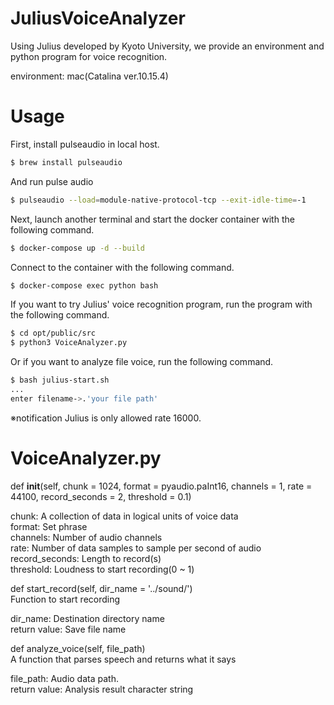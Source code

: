 # JuliusVoiceAnalyzer
Using Julius developed by Kyoto University, we provide an environment and python program for voice recognition.

environment: mac(Catalina ver.10.15.4)

# Usage
First, install pulseaudio in local host.

```bash
$ brew install pulseaudio
```

And run pulse audio

```bash
$ pulseaudio --load=module-native-protocol-tcp --exit-idle-time=-1
```

Next, launch another terminal and start the docker container with the following command.

```bash
$ docker-compose up -d --build
```

Connect to the container with the following command.

```bash
$ docker-compose exec python bash
```

If you want to try Julius' voice recognition program, run the program with the following command.

```bash
$ cd opt/public/src
$ python3 VoiceAnalyzer.py
```

Or if you want to analyze file voice, run the following command.

```bash
$ bash julius-start.sh
...
enter filename->.'your file path'
```
※notification
Julius is only allowed rate 16000.

# VoiceAnalyzer.py

def __init__(self, chunk = 1024, format = pyaudio.paInt16, channels = 1, rate = 44100, record_seconds = 2, threshold = 0.1)

chunk: A collection of data in logical units of voice data  
format: Set phrase  
channels: Number of audio channels  
rate: Number of data samples to sample per second of audio  
record_seconds: Length to record(s)  
threshold: Loudness to start recording(0 ~ 1)  

def start_record(self, dir_name = '../sound/')  
Function to start recording  

dir_name: Destination directory name  
return value: Save file name  

def analyze_voice(self, file_path)  
A function that parses speech and returns what it says  

file_path: Audio data path.  
return value: Analysis result character string  